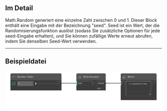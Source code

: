 ## Im Detail
Math.Random generiert eine einzelne Zahl zwischen 0 und 1. Dieser Block enthält eine Eingabe mit der Bezeichnung "seed". Seed ist ein Wert, der die Randomisierungsfunktion auslöst (sodass Sie zusätzliche Optionen für jede seed-Eingabe erhalten), und Sie können zufällige Werte erneut abrufen, indem Sie denselben Seed-Wert verwenden.
___
## Beispieldatei

![Math.Random](./DSCore.Math.Random(seed)_img.png)
